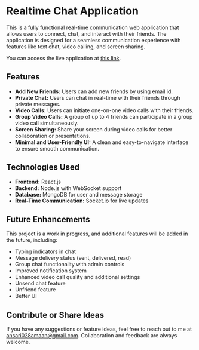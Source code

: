 # Realtime Chat Application

This is a fully functional real-time communication web application that allows users to connect, chat, and interact with their friends. The application is designed for a seamless communication experience with features like text chat, video calling, and screen sharing.

You can access the live application at [this link](https://videochatapp-b5bx.onrender.com/dashboard).

## Features

- **Add New Friends:** Users can add new friends by using email id.
- **Private Chat:** Users can chat in real-time with their friends through private messages.
- **Video Calls:** Users can initiate one-on-one video calls with their friends.
- **Group Video Calls:** A group of up to 4 friends can participate in a group video call simultaneously.
- **Screen Sharing:** Share your screen during video calls for better collaboration or presentations.
- **Minimal and User-Friendly UI:** A clean and easy-to-navigate interface to ensure smooth communication.

## Technologies Used

- **Frontend:** React.js
- **Backend:** Node.js with WebSocket support
- **Database:** MongoDB for user and message storage
- **Real-Time Communication:** Socket.io for live updates

## Future Enhancements

This project is a work in progress, and additional features will be added in the future, including:

- Typing indicators in chat
- Message delivery status (sent, delivered, read)
- Group chat functionality with admin controls
- Improved notification system
- Enhanced video call quality and additional settings
- Unsend chat feature
- Unfriend feature
- Better UI

## Contribute or Share Ideas

If you have any suggestions or feature ideas, feel free to reach out to me at ansari028amaan@gmail.com. Collaboration and feedback are always welcome.

